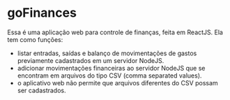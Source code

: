 # goFinances
Essa é uma aplicação web para controle de finanças, feita em ReactJS.
Ela tem como funções:
- listar entradas, saídas e balanço de movimentações de gastos previamente cadastrados em um servidor NodeJS.
- adicionar movimentações financeiras ao servidor NodeJS que se encontram em arquivos do tipo CSV (comma separated values).
- o aplicativo web não permite que arquivos diferentes do CSV possam ser cadastrados. 

